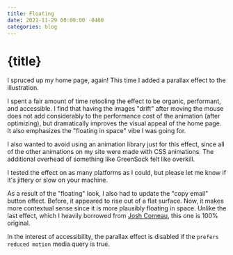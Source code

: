 ```yaml
---
title: Floating
date: 2021-11-29 00:00:00 -0400
categories: blog
---
```


# {title}

I spruced up my home page, again! This time I added a parallax effect to the illustration.

I spent a fair amount of time retooling the effect to be organic, performant, and accessible. I find that having the images "drift" after moving the mouse does not add considerably to the performance cost of the animation (after optimizing), but dramatically improves the visual appeal of the home page. It also emphasizes the "floating in space" vibe I was going for.

I also wanted to avoid using an animation library just for this effect, since all of the other animations on my site were made with CSS animations. The additional overhead of something like GreenSock felt like overkill.

I tested the effect on as many platforms as I could, but please let me know if it's jittery or slow on your machine.

As a result of the "floating" look, I also had to update the "copy email" button effect. Before, it appeared to rise out of a flat surface. Now, it makes more contextual sense since it is more plausibly floating in space. Unlike the last effect, which I heavily borrowed from [Josh Comeau](https://www.joshwcomeau.com/animation/3d-button/), this one is 100% original.

In the interest of accessibility, the parallax effect is disabled if the `prefers reduced motion` media query is true.
